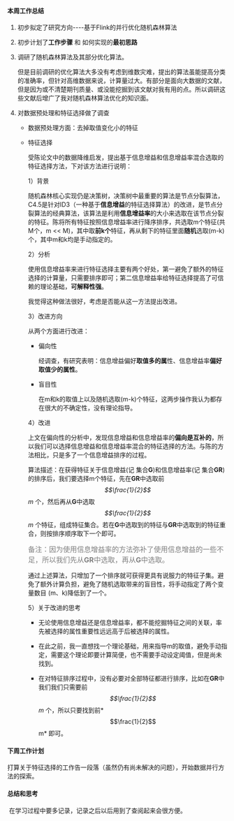 #### 本周工作总结

1. 初步拟定了研究方向----基于Flink的并行优化随机森林算法

2. 初步计划了**工作步骤** 和 如何实现的**最初思路**

3. 调研了随机森林算法及其部分优化算法。

   但是目前调研的优化算法大多没有考虑到维数灾难，提出的算法虽能提高分类的准确率，但针对高维数据来说，计算量过大。有部分是面向大数据的文献，但是因为或不清楚期刊质量、或没能挖掘到该文献对我有用的点。所以调研这些文献后增广了我对随机森林算法优化的知识面。

4. 对数据预处理和特征选择做了调查

   * 数据预处理方面：去掉取值变化小的特征

   * 特征选择

     受陈论文中的数据降维启发，提出基于信息增益和信息增益率混合选取的特征选择方法，下对该方法进行说明：

     1）背景

     随机森林核心实现仍是决策树，决策树中最重要的算法是节点分裂算法，C4.5是针对ID3（一种基于**信息增益**的特征选择算法）的改进，是节点分裂算法的经典算法，该算法是利用**信息增益率**的大小来选取在该节点分裂的特征。陈将所有特征按照信息增益率进行降序排序，共选取m个特征(共M个，m << M)，其中取**前k个**特征，再从剩下的特征里面**随机**选取(m-k)个，其中m和k均是手动指定的。

     2）分析

     使用信息增益率来进行特征选择主要有两个好处，第一避免了额外的特征选择的计算量，只需要排序即可；第二信息增益率给特征选择提高了可信赖的理论基础，**可解释性强**。

     我觉得这种做法很好，考虑是否能从这一方法提出改进。

     3）改进方向

     从两个方面进行改进：

     * 偏向性

       经调查，有研究表明：信息增益偏好**取值多的属**性、信息增益率**偏好取值少的属性**。

     * 盲目性

       在m和k的取值上以及随机选取(m-k)个特征，这两步操作我认为都存在很大的不确定性，没有理论指导。

     4）改进

     上文在偏向性的分析中，发现信息增益和信息增益率的**偏向是互补的**，所以我们可以选择信息增益和信息增益率混合的特征选择的方法。与陈的方法相比，只是多了一个信息增益排序的过程。

     算法描述：在获得特征关于信息增益(记 集合**G**)和信息增益率(记 集合**GR**)的排序后，我们要选择m个特征，先在**GR**中选取前 *$$\frac{1}{2}$$m* 个，然后再从**G**中选取 *$$\frac{1}{2}$$m* 个特征，组成特征集合。若在**G**中选取到的特征与**GR**中选取到的特征重合，则按排序顺序取下一个即可。

     <font size=3px color="gray"> 备注：因为使用信息增益率的方法弥补了使用信息增益的一些不足，所以我们先从**GR**中选取，再从**G**中选取。</font>

     通过上述算法，只增加了一个排序就可获得更具有说服力的特征子集。避免了额外计算负担，避免了随机选取带来的盲目性，将手动指定了两个变量数目 (m、k)降低到了一个。

     5）关于改进的思考

     * 无论使用信息增益还是信息增益率，都不能挖掘特征之间的关联，率先被选择的属性重要性远远高于后被选择的属性。

     * 在此之前，我一直想找一个理论基础，用来指导m的取值，避免手动指定，需要这个理论即要计算简便，也不需要手动设定阈值，但是尚未找到。

     * 在对特征排序过程中，没有必要对全部特征都进行排序，比如在**GR**中我们我们只需要前 *$$\frac{1}{2}$$m* 个，所以只要找到前*$$\frac{1}{2}$$m* 即可。

#### 下周工作计划

​	打算关于特征选择的工作告一段落（虽然仍有尚未解决的问题），开始数据并行方法的探索。

#### 总结和思考

​	在学习过程中要多记录，记录之后以后用到了查阅起来会很方便。